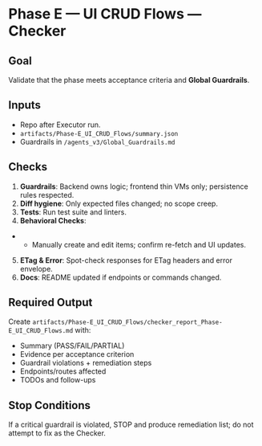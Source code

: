 # Phase E — UI CRUD Flows — Checker

## Goal
Validate that the phase meets acceptance criteria and **Global Guardrails**.

## Inputs
- Repo after Executor run.
- `artifacts/Phase-E_UI_CRUD_Flows/summary.json`
- Guardrails in `/agents_v3/Global_Guardrails.md`

## Checks
1. **Guardrails**: Backend owns logic; frontend thin VMs only; persistence rules respected.
2. **Diff hygiene**: Only expected files changed; no scope creep.
3. **Tests**: Run test suite and linters.
4. **Behavioral Checks**:
- - Manually create and edit items; confirm re-fetch and UI updates.
5. **ETag & Error**: Spot-check responses for ETag headers and error envelope.
6. **Docs**: README updated if endpoints or commands changed.

## Required Output
Create `artifacts/Phase-E_UI_CRUD_Flows/checker_report_Phase-E_UI_CRUD_Flows.md` with:
- Summary (PASS/FAIL/PARTIAL)
- Evidence per acceptance criterion
- Guardrail violations + remediation steps
- Endpoints/routes affected
- TODOs and follow-ups

## Stop Conditions
If a critical guardrail is violated, STOP and produce remediation list; do not attempt to fix as the Checker.

